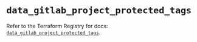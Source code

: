 # `data_gitlab_project_protected_tags`

Refer to the Terraform Registry for docs: [`data_gitlab_project_protected_tags`](https://registry.terraform.io/providers/gitlabhq/gitlab/17.5.0/docs/data-sources/project_protected_tags).

